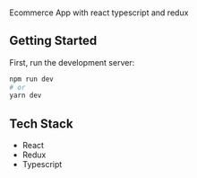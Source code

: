 ###

Ecommerce App with react typescript and redux

## Getting Started

First, run the development server:

```bash
npm run dev
# or
yarn dev
```

## Tech Stack

- React
- Redux
- Typescript
